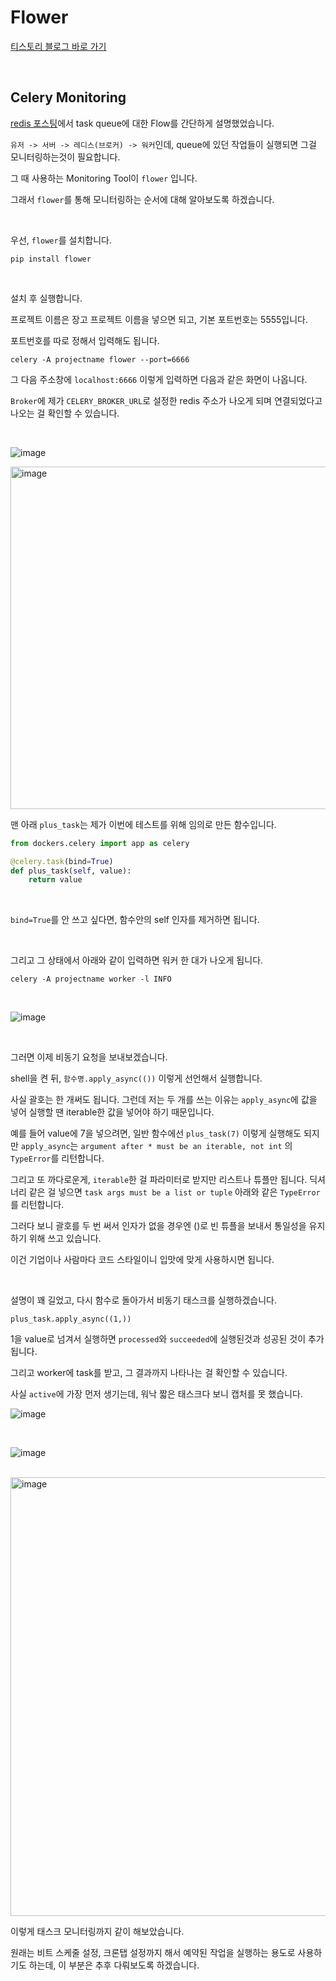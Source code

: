 # Flower

[티스토리 블로그 바로 가기](https://kyleeee.tistory.com/entry/TIL39-flower)

<br>

## Celery Monitoring

[redis 포스팅](https://github.com/leeky940926/dev-log/blob/main/Server/redis.md)에서 task queue에 대한 Flow를 간단하게 설명했었습니다.

```유저 -> 서버 -> 레디스(브로커) -> 워커```인데, queue에 있던 작업들이 실행되면 그걸 모니터링하는것이 필요합니다.

그 때 사용하는 Monitoring Tool이 ```flower``` 입니다.

그래서 ```flower```를 통해 모니터링하는 순서에 대해 알아보도록 하겠습니다.

<br>

우선, ```flower```를 설치합니다.

```shell
pip install flower
```

<br>

설치 후 실행합니다.

프로젝트 이름은 장고 프로젝트 이름을 넣으면 되고, 기본 포트번호는 5555입니다. 

포트번호를 따로 정해서 입력해도 됩니다.

```shell
celery -A projectname flower --port=6666
```

그 다음 주소창에 ```localhost:6666``` 이렇게 입력하면 다음과 같은 화면이 나옵니다.

```Broker```에 제가 ```CELERY_BROKER_URL```로 설정한 redis 주소가 나오게 되며 연결되었다고 나오는 걸 확인할 수 있습니다.

<br>

![image](https://user-images.githubusercontent.com/88086271/206897605-8d5cef1a-6436-401b-a4c4-d09224810908.png)

<img width="548" alt="image" src="https://user-images.githubusercontent.com/88086271/206897775-e6481ad6-539c-4f71-8e19-56622f437baf.png">


<br>

맨 아래 ```plus_task```는 제가 이번에 테스트를 위해 임의로 만든 함수입니다.

```python
from dockers.celery import app as celery

@celery.task(bind=True)
def plus_task(self, value):
    return value
```

<br>

```bind=True```를 안 쓰고 싶다면, 함수안의 self 인자를 제거하면 됩니다.

<br>

그리고 그 상태에서 아래와 같이 입력하면 워커 한 대가 나오게 됩니다.

```shell
celery -A projectname worker -l INFO
```
<br>

![image](https://user-images.githubusercontent.com/88086271/206897719-46996cd4-1f3d-4643-8754-4b41ece30b30.png)

<br>

그러면 이제 비동기 요청을 보내보겠습니다.

shell을 켠 뒤, ```함수명.apply_async(())``` 이렇게 선언해서 실행합니다.

사실 괄호는 한 개써도 됩니다. 그런데 저는 두 개를 쓰는 이유는 ```apply_async```에 값을 넣어 실행할 땐 iterable한 값을 넣어야 하기 때문입니다.

예를 들어 value에 7을 넣으려면, 일반 함수에선 ```plus_task(7)``` 이렇게 실행해도 되지만 ```apply_async```는 ```argument after * must be an iterable, not int``` 의 ```TypeError```를 리턴합니다.

그리고 또 까다로운게, ```iterable```한 걸 파라미터로 받지만 리스트나 튜플만 됩니다. 딕셔너리 같은 걸 넣으면 ```task args must be a list or tuple``` 아래와 같은 ```TypeError```를 리턴합니다.

그러다 보니 괄호를 두 번 써서 인자가 없을 경우엔 ()로 빈 튜플을 보내서 통일성을 유지하기 위해 쓰고 있습니다.

이건 기업이나 사람마다 코드 스타일이니 입맛에 맞게 사용하시면 됩니다.

<br>

설명이 꽤 길었고, 다시 함수로 돌아가서 비동기 태스크를 실행하겠습니다.

```shell
plus_task.apply_async((1,))
``` 

1을 value로 넘겨서 실행하면 ```processed```와 ```succeeded```에 실행된것과 성공된 것이 추가 됩니다.

그리고 worker에 task를 받고, 그 결과까지 나타나는 걸 확인할 수 있습니다.

사실 ```active```에 가장 먼저 생기는데, 워낙 짧은 태스크다 보니 캡처를 못 했습니다.

![image](https://user-images.githubusercontent.com/88086271/206898798-99bdc71b-e348-4661-9717-1ae8cfc1ce48.png)

<br>

![image](https://user-images.githubusercontent.com/88086271/206898806-77eed7c4-5972-4c7f-b3d0-9a443abc7814.png)

<br>

<img width="702" alt="image" src="https://user-images.githubusercontent.com/88086271/206898901-89571432-daf7-43b1-85b0-ce24977d9e8a.png">

<br>

이렇게 태스크 모니터링까지 같이 해보았습니다.

원래는 비트 스케줄 설정, 크론탭 설정까지 해서 예약된 작업을 실행하는 용도로 사용하기도 하는데, 이 부분은 추후 다뤄보도록 하겠습니다.
